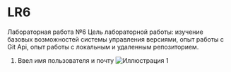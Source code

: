 # LR6
Лабораторная работа №6
Цель лабораторной работы: изучение базовых возможностей системы управления версиями, опыт работы с Git Api, опыт работы с локальным и удаленным репозиторием.
1. Ввел имя пользователя и почту
![Иллюстрация 1](report/screenshots/1.png)

